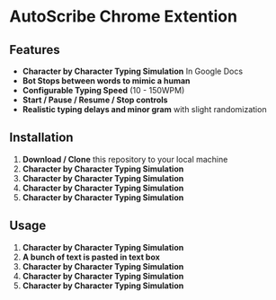# AutoScribe Chrome Extention

## Features

- **Character by Character Typing Simulation** In Google Docs
- **Bot Stops between words to mimic a human** 
- **Configurable Typing Speed** (10 - 150WPM)
- **Start / Pause / Resume / Stop controls** 
- **Realistic typing delays and minor gram** with slight randomization

## Installation

1. **Download / Clone** this repository to your local machine
2. **Character by Character Typing Simulation** 
3. **Character by Character Typing Simulation**
4. **Character by Character Typing Simulation**
5. **Character by Character Typing Simulation** 

## Usage

1. **Character by Character Typing Simulation** 
2. **A bunch of text is pasted in text box** 
3. **Character by Character Typing Simulation** 
4. **Character by Character Typing Simulation** 
5. **Character by Character Typing Simulation**
